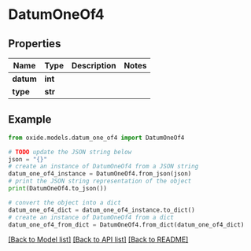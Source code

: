 # DatumOneOf4


## Properties

Name | Type | Description | Notes
------------ | ------------- | ------------- | -------------
**datum** | **int** |  | 
**type** | **str** |  | 

## Example

```python
from oxide.models.datum_one_of4 import DatumOneOf4

# TODO update the JSON string below
json = "{}"
# create an instance of DatumOneOf4 from a JSON string
datum_one_of4_instance = DatumOneOf4.from_json(json)
# print the JSON string representation of the object
print(DatumOneOf4.to_json())

# convert the object into a dict
datum_one_of4_dict = datum_one_of4_instance.to_dict()
# create an instance of DatumOneOf4 from a dict
datum_one_of4_from_dict = DatumOneOf4.from_dict(datum_one_of4_dict)
```
[[Back to Model list]](../README.md#documentation-for-models) [[Back to API list]](../README.md#documentation-for-api-endpoints) [[Back to README]](../README.md)


